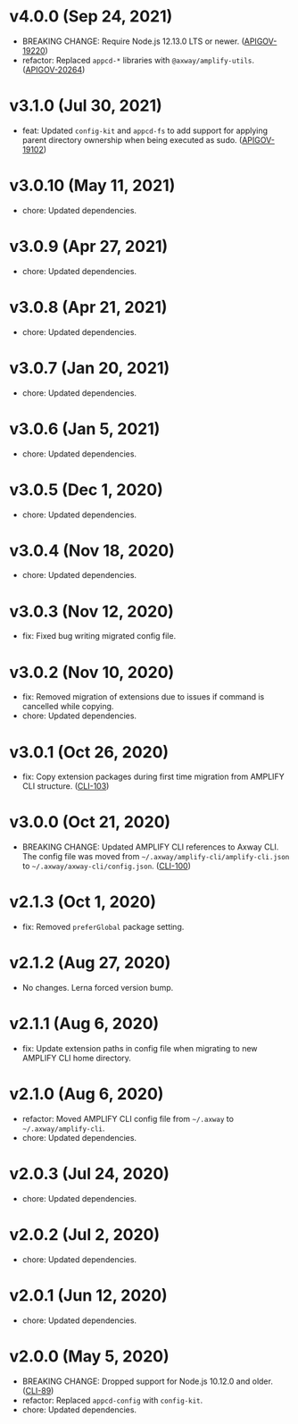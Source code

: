 # v4.0.0 (Sep 24, 2021)

 * BREAKING CHANGE: Require Node.js 12.13.0 LTS or newer.
   ([APIGOV-19220](https://jira.axway.com/browse/APIGOV-19220))
 * refactor: Replaced `appcd-*` libraries with `@axway/amplify-utils`.
   ([APIGOV-20264](https://jira.axway.com/browse/APIGOV-20264))

# v3.1.0 (Jul 30, 2021)

 * feat: Updated `config-kit` and `appcd-fs` to add support for applying parent directory
   ownership when being executed as sudo.
   ([APIGOV-19102](https://jira.axway.com/browse/APIGOV-19102))

# v3.0.10 (May 11, 2021)

 * chore: Updated dependencies.

# v3.0.9 (Apr 27, 2021)

 * chore: Updated dependencies.

# v3.0.8 (Apr 21, 2021)

 * chore: Updated dependencies.

# v3.0.7 (Jan 20, 2021)

 * chore: Updated dependencies.

# v3.0.6 (Jan 5, 2021)

 * chore: Updated dependencies.

# v3.0.5 (Dec 1, 2020)

 * chore: Updated dependencies.

# v3.0.4 (Nov 18, 2020)

 * chore: Updated dependencies.

# v3.0.3 (Nov 12, 2020)

 * fix: Fixed bug writing migrated config file.

# v3.0.2 (Nov 10, 2020)

 * fix: Removed migration of extensions due to issues if command is cancelled while copying.
 * chore: Updated dependencies.

# v3.0.1 (Oct 26, 2020)

 * fix: Copy extension packages during first time migration from AMPLIFY CLI structure.
   ([CLI-103](https://jira.axway.com/browse/CLI-103))

# v3.0.0 (Oct 21, 2020)

 * BREAKING CHANGE: Updated AMPLIFY CLI references to Axway CLI. The config file was moved from
   `~/.axway/amplify-cli/amplify-cli.json` to `~/.axway/axway-cli/config.json`.
   ([CLI-100](https://jira.axway.com/browse/CLI-100))

# v2.1.3 (Oct 1, 2020)

 * fix: Removed `preferGlobal` package setting.

# v2.1.2 (Aug 27, 2020)

 * No changes. Lerna forced version bump.

# v2.1.1 (Aug 6, 2020)

 * fix: Update extension paths in config file when migrating to new AMPLIFY CLI home directory.

# v2.1.0 (Aug 6, 2020)

 * refactor: Moved AMPLIFY CLI config file from `~/.axway` to `~/.axway/amplify-cli`.
 * chore: Updated dependencies.

# v2.0.3 (Jul 24, 2020)

 * chore: Updated dependencies.

# v2.0.2 (Jul 2, 2020)

 * chore: Updated dependencies.

# v2.0.1 (Jun 12, 2020)

 * chore: Updated dependencies.

# v2.0.0 (May 5, 2020)

 * BREAKING CHANGE: Dropped support for Node.js 10.12.0 and older.
   ([CLI-89](https://jira.axway.com/browse/CLI-89))
 * refactor: Replaced `appcd-config` with `config-kit`.
 * chore: Updated dependencies.
